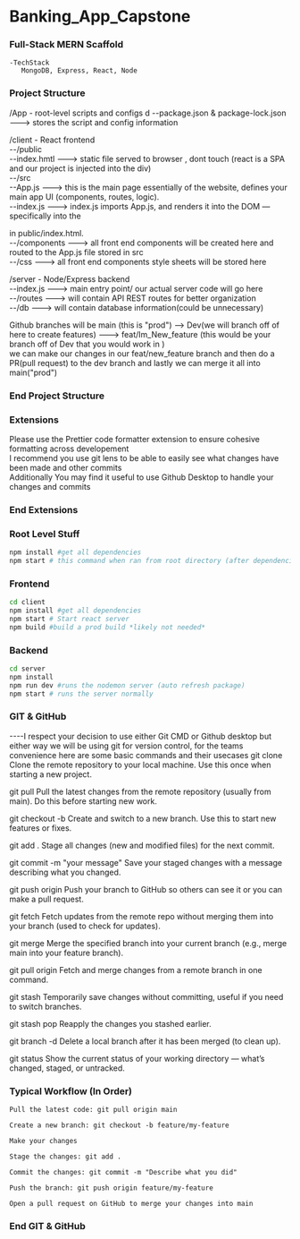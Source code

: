 # Banking_App_Capstone

### Full-Stack MERN Scaffold
    -TechStack
       MongoDB, Express, React, Node 
### 

### Project Structure
/App - root-level scripts and configs  d
    --package.json & package-lock.json ---> stores the script and config information  
    
/client - React frontend  
    --/public  
        --index.hmtl ---> static file served to browser , dont touch (react is a SPA and our project is injected into the div)  
    --/src  
        --App.js ---> this is the main page essentially of the website, defines your main app UI (components, routes, logic).  
        --index.js ---> index.js imports App.js, and renders it into the DOM — specifically into the <div id="root"> in public/index.html.  
        --/components ---> all front end components will be created here and routed to the App.js file stored in src  
        --/css ---> all front end components style sheets will be stored here  
        
/server - Node/Express backend  
    --index.js ---> main entry point/ our actual server code will go here  
    --/routes ---> will contain API REST routes for better organization   
    --/db ---> will contain database information(could be unnecessary)  


Github branches will be main (this is "prod") --> Dev(we will branch off of here to create features) ---> feat/Im_New_feature (this would be your branch off of Dev that you would work in )  
    we can make our changes in our feat/new_feature branch and then do a PR(pull request) to the dev branch and lastly we can merge it all into main("prod")  
### End Project Structure  

### Extensions  
Please use the Prettier code formatter extension to ensure cohesive formatting across developement  
I recommend you use git lens to be able to easily see what changes have been made and other commits  
Additionally You may find it useful to use Github Desktop to handle your changes and commits  
### End Extensions  

### Root Level Stuff  
```bash  
npm install #get all dependencies
npm start # this command when ran from root directory (after dependencies have been installed) will allow simultaneous starting of backend+frontend
```

### Frontend
```bash
cd client
npm install #get all dependencies
npm start # Start react server
npm build #build a prod build *likely not needed*
```
### Backend
```bash
cd server
npm install
npm run dev #runs the nodemon server (auto refresh package)
npm start # runs the server normally
```

### GIT & GitHub
----I respect your decision to use either Git CMD or Github desktop but either way we will be using git for version control, for the teams convenience here are some basic commands and their usecases
git clone <repo-url>
Clone the remote repository to your local machine. Use this once when starting a new project.

git pull
Pull the latest changes from the remote repository (usually from main). Do this before starting new work.

git checkout -b <branch-name>
Create and switch to a new branch. Use this to start new features or fixes.

git add .
Stage all changes (new and modified files) for the next commit.

git commit -m "your message"
Save your staged changes with a message describing what you changed.

git push origin <branch-name>
Push your branch to GitHub so others can see it or you can make a pull request.

git fetch
Fetch updates from the remote repo without merging them into your branch (used to check for updates).

git merge <branch-name>
Merge the specified branch into your current branch (e.g., merge main into your feature branch).

git pull origin <branch-name>
Fetch and merge changes from a remote branch in one command.

git stash
Temporarily save changes without committing, useful if you need to switch branches.

git stash pop
Reapply the changes you stashed earlier.

git branch -d <branch-name>
Delete a local branch after it has been merged (to clean up).

git status
Show the current status of your working directory — what’s changed, staged, or untracked.

### Typical Workflow (In Order)

    Pull the latest code: git pull origin main

    Create a new branch: git checkout -b feature/my-feature

    Make your changes

    Stage the changes: git add .

    Commit the changes: git commit -m "Describe what you did"

    Push the branch: git push origin feature/my-feature

    Open a pull request on GitHub to merge your changes into main
### End GIT & GitHub
